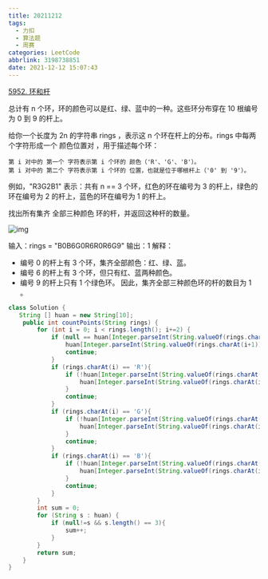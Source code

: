 ```yaml
---
title: 20211212
tags:
  - 力扣
  - 算法题
  - 周赛
categories: LeetCode
abbrlink: 3198738851
date: 2021-12-12 15:07:43
---
```

[5952. 环和杆](https://leetcode-cn.com/problems/rings-and-rods/)

总计有 n 个环，环的颜色可以是红、绿、蓝中的一种。这些环分布穿在 10 根编号为 0 到 9 的杆上。

给你一个长度为 2n 的字符串 rings ，表示这 n 个环在杆上的分布。rings 中每两个字符形成一个 颜色位置对 ，用于描述每个环：

    第 i 对中的 第一个 字符表示第 i 个环的 颜色（'R'、'G'、'B'）。
    第 i 对中的 第二个 字符表示第 i 个环的 位置，也就是位于哪根杆上（'0' 到 '9'）。

例如，"R3G2B1" 表示：共有 n == 3 个环，红色的环在编号为 3 的杆上，绿色的环在编号为 2 的杆上，蓝色的环在编号为 1 的杆上。

找出所有集齐 全部三种颜色 环的杆，并返回这种杆的数量。

![img](https://qingyun-test.oss-cn-hangzhou.aliyuncs.com/img/ex1final.png?x-oss-process=style/qingyun)

输入：rings = "B0B6G0R6R0R6G9"
输出：1
解释：

- 编号 0 的杆上有 3 个环，集齐全部颜色：红、绿、蓝。
- 编号 6 的杆上有 3 个环，但只有红、蓝两种颜色。
- 编号 9 的杆上只有 1 个绿色环。
  因此，集齐全部三种颜色环的杆的数目为 1 。

```java
class Solution {
   String [] huan = new String[10];
    public int countPoints(String rings) {
        for (int i = 0; i < rings.length(); i+=2) {
            if (null == huan[Integer.parseInt(String.valueOf(rings.charAt(i+1)))]){
                huan[Integer.parseInt(String.valueOf(rings.charAt(i+1)))]=(String.valueOf(rings.charAt(i)));
                continue;
            }
            if (rings.charAt(i) == 'R'){
                if (!huan[Integer.parseInt(String.valueOf(rings.charAt(i+1)))].contains("R")){
                    huan[Integer.parseInt(String.valueOf(rings.charAt(i+1)))] = huan[Integer.parseInt(String.valueOf(rings.charAt(i+1)))] + "R" ;
                }
                continue;
            }
            if (rings.charAt(i) == 'G'){
                if (!huan[Integer.parseInt(String.valueOf(rings.charAt(i+1)))].contains("G")){
                    huan[Integer.parseInt(String.valueOf(rings.charAt(i+1)))] = huan[Integer.parseInt(String.valueOf(rings.charAt(i+1)))] + "G" ;
                }
                continue;
            }
            if (rings.charAt(i) == 'B'){
                if (!huan[Integer.parseInt(String.valueOf(rings.charAt(i+1)))].contains("B")){
                    huan[Integer.parseInt(String.valueOf(rings.charAt(i+1)))] = huan[Integer.parseInt(String.valueOf(rings.charAt(i+1)))] + "B" ;
                }
                continue;
            }
        }
        int sum = 0;
        for (String s : huan) {
            if (null!=s && s.length() == 3){
                sum++;
            }
        }
        return sum;
    }
}
```
